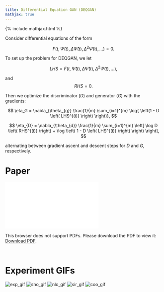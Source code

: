 ```yaml
---
title: Differential Equation GAN (DEQGAN)
mathjax: true
---
```


{% include mathjax.html %}

Consider differential equations of the form

$$F\left(t, \hat{\Psi}(t), \Delta \hat{\Psi}(t), \Delta^2 \hat{\Psi}(t), ...\right) = 0.$$

To set up the problem for DEQGAN, we let

$$ LHS = F\left(t, \hat{\Psi}(t), \Delta \hat{\Psi}(t), \Delta^2 \hat{\Psi}(t), ...\right), $$

and $$ RHS = 0. $$

Then we optimize the discriminator ($D$) and generator ($G$) with the gradients:

$$ \eta_G = \nabla_{\theta_{g}} \frac{1}{m} \sum_{i=1}^{m} \log{ \left(1 - D \left( LHS^{(i)} \right) \right)}, $$

$$ \eta_{D} = \nabla_{\theta_{d}} \frac{1}{m} \sum_{i=1}^{m} \left[ \log D \left( RHS^{(i)} \right) + \log \left( 1 - D \left( LHS^{(i)} \right) \right) \right], $$

alternating between gradient ascent and descent steps for $D$ and $G$, respectively.

# Paper

<object data="GAN_Paper__NeurIPS_Preprint.pdf" type="application/pdf" width="700px" height="500px">
    <embed src="GAN_Paper__NeurIPS_Preprint.pdf">
        <p>This browser does not support PDFs. Please download the PDF to view it: <a href="GAN_Paper__NeurIPS_Preprint.pdf">Download PDF</a>.</p>
    </embed>
</object>

<br />

# Experiment GIFs
![exp_gif](exp_2x.gif)
![sho_gif](sho_2x.gif)
![nlo_gif](nlo_2x.gif)
![sir_gif](sir_2x.gif)
![coo_gif](coo_2x.gif)
